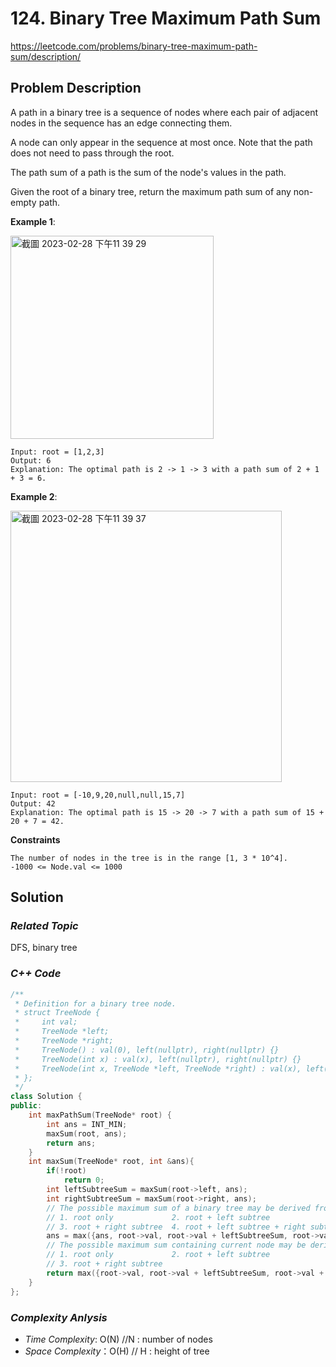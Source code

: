 # 124. Binary Tree Maximum Path Sum 
https://leetcode.com/problems/binary-tree-maximum-path-sum/description/

## Problem Description

A path in a binary tree is a sequence of nodes where each pair of adjacent nodes in the sequence has an edge connecting them. 

A node can only appear in the sequence at most once. Note that the path does not need to pass through the root.

The path sum of a path is the sum of the node's values in the path.

Given the root of a binary tree, return the maximum path sum of any non-empty path.


**Example 1**:

<img width="325" alt="截圖 2023-02-28 下午11 39 29" src="https://user-images.githubusercontent.com/18256877/221902831-55468c51-3f07-4ecd-9d09-a47cf83413b8.png">

```
Input: root = [1,2,3]
Output: 6
Explanation: The optimal path is 2 -> 1 -> 3 with a path sum of 2 + 1 + 3 = 6.
```
**Example 2**:

<img width="434" alt="截圖 2023-02-28 下午11 39 37" src="https://user-images.githubusercontent.com/18256877/221902865-2a574c76-ec6e-42c6-96a3-b62ca7360709.png">

```
Input: root = [-10,9,20,null,null,15,7]
Output: 42
Explanation: The optimal path is 15 -> 20 -> 7 with a path sum of 15 + 20 + 7 = 42.
```


**Constraints**
```
The number of nodes in the tree is in the range [1, 3 * 10^4].
-1000 <= Node.val <= 1000
```

## Solution

### _Related Topic_
   DFS, binary tree

### _C++ Code_
```cpp
/**
 * Definition for a binary tree node.
 * struct TreeNode {
 *     int val;
 *     TreeNode *left;
 *     TreeNode *right;
 *     TreeNode() : val(0), left(nullptr), right(nullptr) {}
 *     TreeNode(int x) : val(x), left(nullptr), right(nullptr) {}
 *     TreeNode(int x, TreeNode *left, TreeNode *right) : val(x), left(left), right(right) {}
 * };
 */
class Solution {
public:
    int maxPathSum(TreeNode* root) {
        int ans = INT_MIN;
        maxSum(root, ans);
        return ans;
    }
    int maxSum(TreeNode* root, int &ans){
        if(!root)
            return 0;
        int leftSubtreeSum = maxSum(root->left, ans);
        int rightSubtreeSum = maxSum(root->right, ans);
        // The possible maximum sum of a binary tree may be derived from :
        // 1. root only             2. root + left subtree 
        // 3. root + right subtree  4. root + left subtree + right subtree
        ans = max({ans, root->val, root->val + leftSubtreeSum, root->val + rightSubtreeSum, root->val + leftSubtreeSum + rightSubtreeSum});
        // The possible maximum sum containing current node may be derived from :
        // 1. root only             2. root + left subtree 
        // 3. root + right subtree
        return max({root->val, root->val + leftSubtreeSum, root->val + rightSubtreeSum});
    }
};
```

### _Complexity Anlysis_
- _Time Complexity_: O(N)  //N  : number of nodes
- _Space Complexity_：O(H) // H : height of tree
